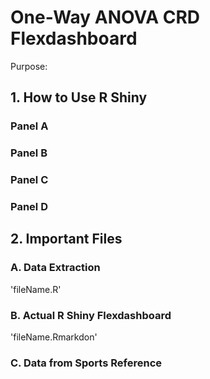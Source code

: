 # One-Way ANOVA CRD Flexdashboard
Purpose:

## 1. How to Use R Shiny

### Panel A

### Panel B

### Panel C

### Panel D

## 2. Important Files

### A. Data Extraction
'fileName.R'

### B. Actual R Shiny Flexdashboard
'fileName.Rmarkdon'

### C. Data from Sports Reference







